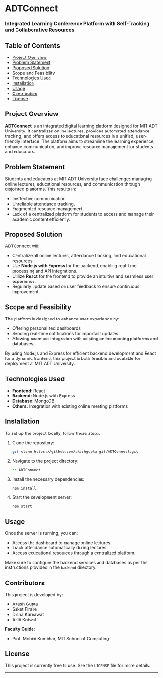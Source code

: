 # ADTConnect

### Integrated Learning Conference Platform with Self-Tracking and Collaborative Resources

## Table of Contents

- [Project Overview](#project-overview)
- [Problem Statement](#problem-statement)
- [Proposed Solution](#proposed-solution)
- [Scope and Feasibility](#scope-and-feasibility)
- [Technologies Used](#technologies-used)
- [Installation](#installation)
- [Usage](#usage)
- [Contributors](#contributors)
- [License](#license)

## Project Overview

**ADTConnect** is an integrated digital learning platform designed for MIT ADT University. It centralizes online lectures, provides automated attendance tracking, and offers access to educational resources in a unified, user-friendly interface. The platform aims to streamline the learning experience, enhance communication, and improve resource management for students and educators.

## Problem Statement

Students and educators at MIT ADT University face challenges managing online lectures, educational resources, and communication through disjointed platforms. This results in:

- Ineffective communication.
- Unreliable attendance tracking.
- Fragmented resource management.
- Lack of a centralized platform for students to access and manage their academic content efficiently.

## Proposed Solution

ADTConnect will:

- Centralize all online lectures, attendance tracking, and educational resources.
- Use **Node.js with Express** for the backend, enabling real-time processing and API integrations.
- Utilize **React** for the frontend to provide an intuitive and seamless user experience.
- Regularly update based on user feedback to ensure continuous improvement.

## Scope and Feasibility

The platform is designed to enhance user experience by:

- Offering personalized dashboards.
- Sending real-time notifications for important updates.
- Allowing seamless integration with existing online meeting platforms and databases.

By using Node.js and Express for efficient backend development and React for a dynamic frontend, this project is both feasible and scalable for deployment at MIT ADT University.

## Technologies Used

- **Frontend:** React
- **Backend:** Node.js with Express
- **Database:** MongoDB
- **Others:** Integration with existing online meeting platforms

## Installation

To set up the project locally, follow these steps:

1. Clone the repository:
   ```bash
   git clone https://github.com/akashgupta-git/ADTConnect.git
   ```
2. Navigate to the project directory:
   ```bash
   cd ADTConnect
   ```
3. Install the necessary dependencies:
   ```bash
   npm install
   ```
4. Start the development server:
   ```bash
   npm start
   ```

## Usage

Once the server is running, you can:

- Access the dashboard to manage online lectures.
- Track attendance automatically during lectures.
- Access educational resources through a centralized platform.

Make sure to configure the backend services and databases as per the instructions provided in the `backend` directory.

## Contributors

This project is developed by:

- Akash Gupta
- Saket Firake
- Disha Karnawat
- Aditi Kotwal

**Faculty Guide:**

- Prof. Mohini Kumbhar, MIT School of Computing

## License

This project is currently free to use. See the `LICENSE` file for more details.

---
